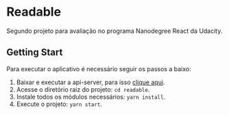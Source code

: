 # Readable

Segundo projeto para avaliação no programa Nanodegree React da Udacity.

## Getting Start

Para executar o aplicativo é necessário seguir os passos a baixo:
1. Baixar e executar a api-server, para isso [clique aqui](https://github.com/udacity/reactnd-project-readable-starter).
2. Acesse o diretório raiz do projeto: `cd readable`.
3. Instale todos os módulos necessários: `yarn install`.
4. Execute o projeto: `yarn start`.

